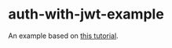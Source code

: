 # auth-with-jwt-example

An example based on [this tutorial](https://blog.theodo.com/2017/03/how-to-create-an-authentication-system-and-a-persistent-user-session-with-react-native/).
